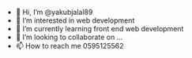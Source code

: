 - 👋 Hi, I’m @yakubjalal89
- 👀 I’m interested in web development 
- 🌱 I’m currently learning front end web development 
- 💞️ I’m looking to collaborate on ...
- 📫 How to reach me 0595125562

<!---
yakubjalal89/yakubjalal89 is a ✨ special ✨ repository because its `README.md` (this file) appears on your GitHub profile.
You can click the Preview link to take a look at your changes.
--->
